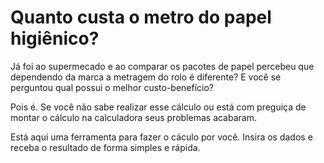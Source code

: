 # Quanto custa o metro do papel higiênico?

Já foi ao supermecado e ao comparar os pacotes de papel percebeu que dependendo da marca a metragem do rolo é diferente? E você se perguntou qual possui o melhor custo-benefício?

Pois é. Se você não sabe realizar esse cálculo ou está com preguiça de montar o cálculo na calculadora seus problemas acabaram.

Está aqui uma ferramenta para fazer o cáculo por você.
Insira os dados e receba o resultado de forma simples e rápida.
